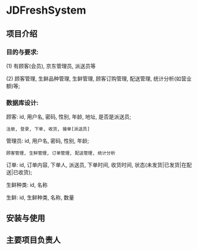 # JDFreshSystem

## 项目介绍

### 目的与要求:

(1) 有顾客(会员), 京东管理员, 派送员等

(2) 顾客管理, 生鲜品种管理, 生鲜管理, 顾客订购管理, 配送管理, 统计分析(如营业额)等;


###  数据库设计:
顾客: id, 用户名, 密码, 性别, 年龄, 地址, 是否是派送员;
    
    注册, 登录, 下单, 收货, 接单[派送员]

管理员: id, 用户名, 密码, 性别, 年龄;
    
    顾客管理, 生鲜管理, 订单管理, 配送管理, 统计分析

订单: id, 订单内容, 下单人, 派送员, 下单时间, 收货时间, 状态(未发货|已发货|在配送|已收货);

生鲜种类: id, 名称

生鲜: id, 生鲜种类, 名称, 数量

## 安装与使用

## 主要项目负责人